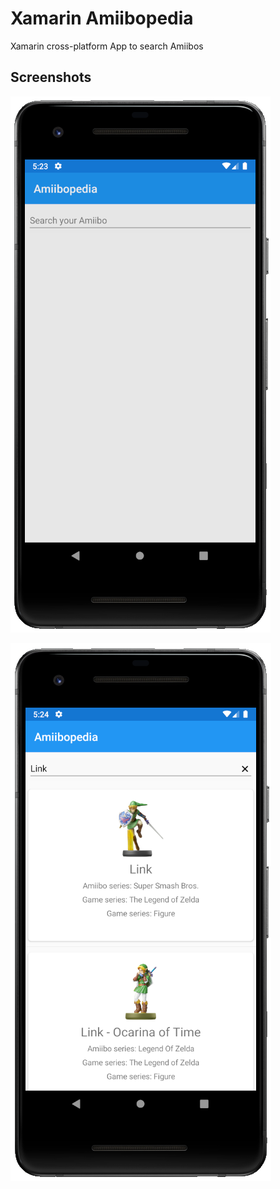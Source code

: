 # Xamarin Amiibopedia
Xamarin cross-platform App to search Amiibos

## Screenshots

![Screeshot 1](./wiki/img/amiibopedia-preview-1.PNG)

![Screeshot 2](./wiki/img/amiibopedia-preview-2.PNG)

